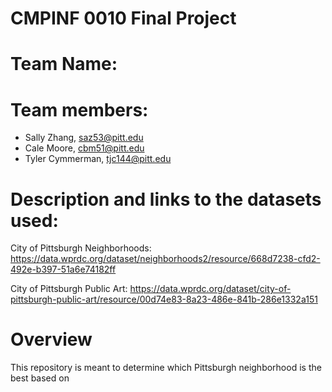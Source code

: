 # CMPINF 0010 Final Project
# Team Name:
# Team members:
- Sally Zhang, saz53@pitt.edu
- Cale Moore, cbm51@pitt.edu
- Tyler Cymmerman, tjc144@pitt.edu
# Description and links to the datasets used:
City of Pittsburgh Neighborhoods:
https://data.wprdc.org/dataset/neighborhoods2/resource/668d7238-cfd2-492e-b397-51a6e74182ff

City of Pittsburgh Public Art:
https://data.wprdc.org/dataset/city-of-pittsburgh-public-art/resource/00d74e83-8a23-486e-841b-286e1332a151

# Overview
This repository is meant to determine which Pittsburgh neighborhood is the best based on 
